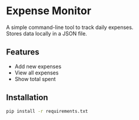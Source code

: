 # Expense Monitor

A simple command-line tool to track daily expenses.  
Stores data locally in a JSON file.

## Features
- Add new expenses
- View all expenses
- Show total spent

## Installation
```bash
pip install -r requirements.txt
